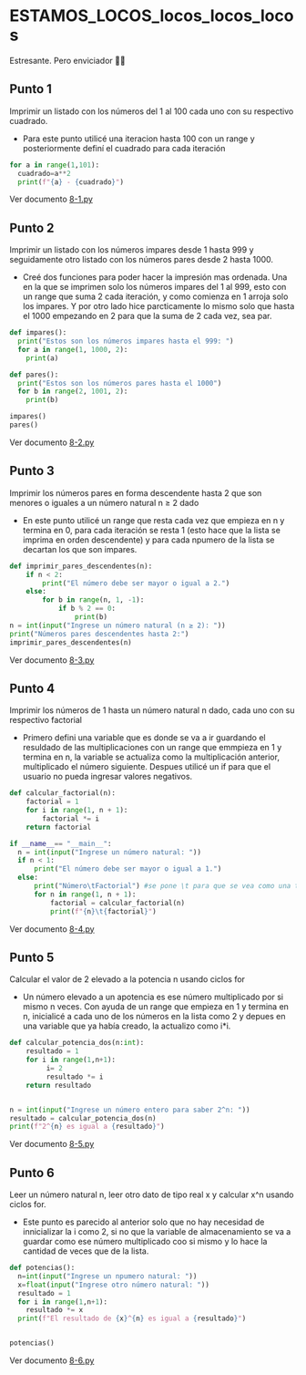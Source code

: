 # ESTAMOS_LOCOS_locos_locos_locos
Estresante. Pero enviciador  😶‍🌫️
## Punto 1
Imprimir un listado con los números del 1 al 100 cada uno con su respectivo cuadrado.
* Para este punto utilicé una iteracion hasta 100 con un range y posteriormente definí el cuadrado para cada iteración
```python
for a in range(1,101):
  cuadrado=a**2
  print(f"{a} - {cuadrado}")
```
Ver documento [8-1.py](/8-1.py)

## Punto 2
Imprimir un listado con los números impares desde 1 hasta 999 y seguidamente otro listado con los números pares desde 2 hasta 1000.
* Creé dos funciones para poder hacer la impresión mas ordenada. Una en la que se imprimen solo los números impares del 1 al 999, esto con un range que suma 2 cada iteración, y como comienza en 1 arroja solo los impares. Y por otro lado hice parcticamente lo mismo solo que hasta el 1000 empezando en 2 para que la suma de 2 cada vez, sea par.
```python
def impares():
  print("Estos son los números impares hasta el 999: ")
  for a in range(1, 1000, 2):
    print(a)

def pares():
  print("Estos son los números pares hasta el 1000")
  for b in range(2, 1001, 2):
    print(b)

impares()
pares()
```
Ver documento [8-2.py](/8-2.py)

## Punto 3
Imprimir los números pares en forma descendente hasta 2 que son menores o iguales a un número natural n ≥ 2 dado
* En este punto utilicé un range que resta cada vez que empieza en n y termina en 0, para cada iteración se resta 1 (esto hace que la lista se imprima en orden descendente) y para cada npumero de la lista se decartan los que son impares.
```python
def imprimir_pares_descendentes(n):
    if n < 2:
        print("El número debe ser mayor o igual a 2.")
    else:
        for b in range(n, 1, -1):
            if b % 2 == 0:
                print(b)
n = int(input("Ingrese un número natural (n ≥ 2): "))
print("Números pares descendentes hasta 2:")
imprimir_pares_descendentes(n)

```
Ver documento [8-3.py](/8-3.py)

## Punto 4
Imprimir los números de 1 hasta un número natural n dado, cada uno con su respectivo factorial
* Primero defini una variable que es donde se va a ir guardando el resuldado de las multiplicaciones con un range que emmpieza en 1 y termina en n, la variable se actualiza como la multiplicación anterior, multiplicado el número siguiente. Despues utilicé un if para que el usuario no pueda ingresar valores negativos.
```python
def calcular_factorial(n):
    factorial = 1
    for i in range(1, n + 1):
        factorial *= i
    return factorial

if __name__== "__main__":
  n = int(input("Ingrese un número natural: "))
  if n < 1:
      print("El número debe ser mayor o igual a 1.")
  else:
      print("Número\tFactorial") #se pone \t para que se vea como una tabla
      for n in range(1, n + 1):
          factorial = calcular_factorial(n)
          print(f"{n}\t{factorial}")
```
Ver documento [8-4.py](/8-4.py)

## Punto 5
Calcular el valor de 2 elevado a la potencia n usando ciclos for
* Un número elevado a un apotencia es ese número multiplicado por si mismo n veces. Con ayuda de un range que empieza en 1 y termina en n, inicialicé a cada uno de los números en la lista como 2 y depues en una variable que ya había creado, la actualizo como i*i.
```python
def calcular_potencia_dos(n:int):
    resultado = 1
    for i in range(1,n+1):
         i= 2
         resultado *= i
    return resultado


n = int(input("Ingrese un número entero para saber 2^n: "))
resultado = calcular_potencia_dos(n)
print(f"2^{n} es igual a {resultado}")

```
Ver documento [8-5.py](/8-5.py)

## Punto 6
Leer un número natural n, leer otro dato de tipo real x y calcular x^n usando ciclos for. 
* Este punto es parecido al anterior solo que no hay necesidad de innicializar la i como 2, si no que la variable de almacenamiento se va a guardar como ese número multiplicado coo si mismo y lo hace la cantidad de veces que de la lista.
```python
def potencias():
  n=int(input("Ingrese un npumero natural: "))
  x=float(input("Ingrese otro número natural: "))
  resultado = 1
  for i in range(1,n+1):
    resultado *= x
  print(f"El resultado de {x}^{n} es igual a {resultado}")


potencias()
```
Ver documento [8-6.py](/8-6.py)












